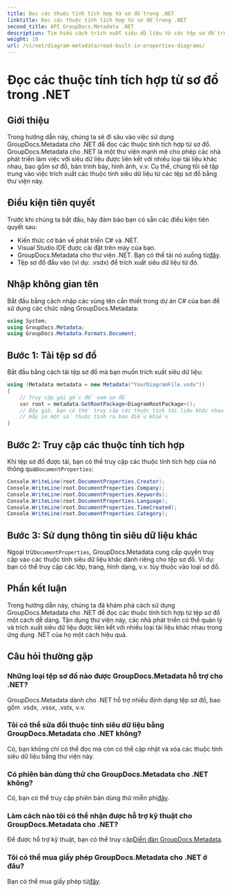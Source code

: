 ```yaml
---
title: Đọc các thuộc tính tích hợp từ sơ đồ trong .NET
linktitle: Đọc các thuộc tính tích hợp từ sơ đồ trong .NET
second_title: API GroupDocs.Metadata .NET
description: Tìm hiểu cách trích xuất siêu dữ liệu từ các tệp sơ đồ trong .NET bằng GroupDocs.Metadata. Tăng cường quản lý và phân tích tài liệu một cách hiệu quả.
weight: 10
url: /vi/net/diagram-metadata/read-built-in-properties-diagrams/
---
```


# Đọc các thuộc tính tích hợp từ sơ đồ trong .NET

## Giới thiệu
Trong hướng dẫn này, chúng ta sẽ đi sâu vào việc sử dụng GroupDocs.Metadata cho .NET để đọc các thuộc tính tích hợp từ sơ đồ. GroupDocs.Metadata cho .NET là một thư viện mạnh mẽ cho phép các nhà phát triển làm việc với siêu dữ liệu được liên kết với nhiều loại tài liệu khác nhau, bao gồm sơ đồ, bản trình bày, hình ảnh, v.v. Cụ thể, chúng tôi sẽ tập trung vào việc trích xuất các thuộc tính siêu dữ liệu từ các tệp sơ đồ bằng thư viện này.
## Điều kiện tiên quyết
Trước khi chúng ta bắt đầu, hãy đảm bảo bạn có sẵn các điều kiện tiên quyết sau:
- Kiến thức cơ bản về phát triển C# và .NET.
- Visual Studio IDE được cài đặt trên máy của bạn.
-  GroupDocs.Metadata cho thư viện .NET. Bạn có thể tải nó xuống từ[đây](https://releases.groupdocs.com/metadata/net/).
- Tệp sơ đồ đầu vào (ví dụ: .vsdx) để trích xuất siêu dữ liệu từ đó.

## Nhập không gian tên
Bắt đầu bằng cách nhập các vùng tên cần thiết trong dự án C# của bạn để sử dụng các chức năng GroupDocs.Metadata:
```csharp
using System;
using GroupDocs.Metadata;
using GroupDocs.Metadata.Formats.Document;
```
## Bước 1: Tải tệp sơ đồ
Bắt đầu bằng cách tải tệp sơ đồ mà bạn muốn trích xuất siêu dữ liệu:
```csharp
using (Metadata metadata = new Metadata("YourDiagramFile.vsdx"))
{
    // Truy cập gói gốc để xem sơ đồ
    var root = metadata.GetRootPackage<DiagramRootPackage>();
    // Bây giờ, bạn có thể truy cập các thuộc tính tài liệu khác nhau
    // Hãy in một số thuộc tính ra bàn điều khiển
}
```
## Bước 2: Truy cập các thuộc tính tích hợp
 Khi tệp sơ đồ được tải, bạn có thể truy cập các thuộc tính tích hợp của nó thông qua`DocumentProperties`:
```csharp
Console.WriteLine(root.DocumentProperties.Creator);
Console.WriteLine(root.DocumentProperties.Company);
Console.WriteLine(root.DocumentProperties.Keywords);
Console.WriteLine(root.DocumentProperties.Language);
Console.WriteLine(root.DocumentProperties.TimeCreated);
Console.WriteLine(root.DocumentProperties.Category);
```
## Bước 3: Sử dụng thông tin siêu dữ liệu khác
 Ngoại trừ`DocumentProperties`, GroupDocs.Metadata cung cấp quyền truy cập vào các thuộc tính siêu dữ liệu khác dành riêng cho tệp sơ đồ. Ví dụ: bạn có thể truy cập các lớp, trang, hình dạng, v.v. tùy thuộc vào loại sơ đồ.

## Phần kết luận
Trong hướng dẫn này, chúng ta đã khám phá cách sử dụng GroupDocs.Metadata cho .NET để đọc các thuộc tính tích hợp từ tệp sơ đồ một cách dễ dàng. Tận dụng thư viện này, các nhà phát triển có thể quản lý và trích xuất siêu dữ liệu được liên kết với nhiều loại tài liệu khác nhau trong ứng dụng .NET của họ một cách hiệu quả.

## Câu hỏi thường gặp
### Những loại tệp sơ đồ nào được GroupDocs.Metadata hỗ trợ cho .NET?
GroupDocs.Metadata dành cho .NET hỗ trợ nhiều định dạng tệp sơ đồ, bao gồm .vsdx, .vssx, .vstx, v.v.
### Tôi có thể sửa đổi thuộc tính siêu dữ liệu bằng GroupDocs.Metadata cho .NET không?
Có, bạn không chỉ có thể đọc mà còn có thể cập nhật và xóa các thuộc tính siêu dữ liệu bằng thư viện này.
### Có phiên bản dùng thử cho GroupDocs.Metadata cho .NET không?
 Có, bạn có thể truy cập phiên bản dùng thử miễn phí[đây](https://releases.groupdocs.com/).
### Làm cách nào tôi có thể nhận được hỗ trợ kỹ thuật cho GroupDocs.Metadata cho .NET?
 Để được hỗ trợ kỹ thuật, bạn có thể truy cập[Diễn đàn GroupDocs.Metadata](https://forum.groupdocs.com/c/metadata/14).
### Tôi có thể mua giấy phép GroupDocs.Metadata cho .NET ở đâu?
 Bạn có thể mua giấy phép từ[đây](https://purchase.groupdocs.com/buy).